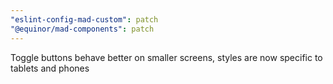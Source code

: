 ```yaml
---
"eslint-config-mad-custom": patch
"@equinor/mad-components": patch
---
```


Toggle buttons behave better on smaller screens, styles are now specific to tablets and phones
